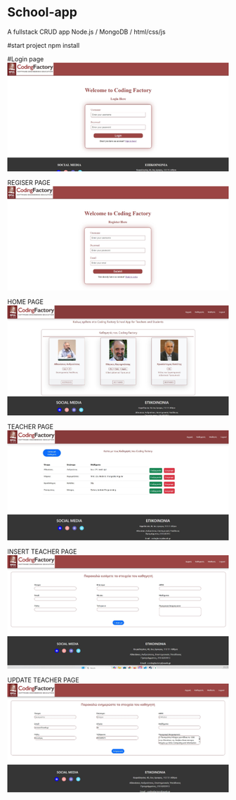 # School-app
A fullstack CRUD app Node.js / MongoDB / html/css/js

#start project
npm install

#Login page
![image alt](https://github.com/pvergoulis/School-app/blob/main/425610c9-d311-4554-a892-1ecec5b9e452.jpg?raw=true)



REGISER PAGE 
![image alt](https://github.com/pvergoulis/School-app/blob/main/9403adef-ff70-49d9-819c-d6e8b25ec935.jpg?raw=true)



HOME PAGE
![image alt](https://github.com/pvergoulis/School-app/blob/main/69832096-7b8e-4c13-95d3-adcdc7f709fa.jpg?raw=true)



TEACHER PAGE
![image alt](https://github.com/pvergoulis/School-app/blob/main/53a67e41-d954-47d2-9a8c-c757093b2c51.jpg?raw=true)


INSERT TEACHER PAGE
![image alt](https://github.com/pvergoulis/School-app/blob/main/d042db7d-1931-41c3-a2c3-c1b341acf67d.jpg?raw=true)


UPDATE TEACHER PAGE
![image alt](https://github.com/pvergoulis/School-app/blob/main/4eb48d0a-b3fe-41d1-8e20-0552c1737aff.jpg?raw=true)

